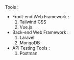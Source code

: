 Tools : 
- Front-end Web Framework : 
  1. Tailwind CSS
  2. Vue.js
- Back-end Web Framework : 
  1. Laravel
  2. MongoDB
- API Testing Tools : 
  1.  Postman
